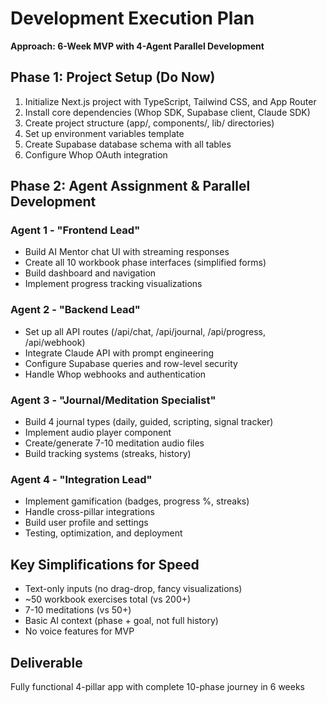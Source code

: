 # Development Execution Plan

**Approach: 6-Week MVP with 4-Agent Parallel Development**

## Phase 1: Project Setup (Do Now)

1. Initialize Next.js project with TypeScript, Tailwind CSS, and App Router
2. Install core dependencies (Whop SDK, Supabase client, Claude SDK)
3. Create project structure (app/, components/, lib/ directories)
4. Set up environment variables template
5. Create Supabase database schema with all tables
6. Configure Whop OAuth integration

## Phase 2: Agent Assignment & Parallel Development

### Agent 1 - "Frontend Lead"
- Build AI Mentor chat UI with streaming responses
- Create all 10 workbook phase interfaces (simplified forms)
- Build dashboard and navigation
- Implement progress tracking visualizations

### Agent 2 - "Backend Lead"
- Set up all API routes (/api/chat, /api/journal, /api/progress, /api/webhook)
- Integrate Claude API with prompt engineering
- Configure Supabase queries and row-level security
- Handle Whop webhooks and authentication

### Agent 3 - "Journal/Meditation Specialist"
- Build 4 journal types (daily, guided, scripting, signal tracker)
- Implement audio player component
- Create/generate 7-10 meditation audio files
- Build tracking systems (streaks, history)

### Agent 4 - "Integration Lead"
- Implement gamification (badges, progress %, streaks)
- Handle cross-pillar integrations
- Build user profile and settings
- Testing, optimization, and deployment

## Key Simplifications for Speed

- Text-only inputs (no drag-drop, fancy visualizations)
- ~50 workbook exercises total (vs 200+)
- 7-10 meditations (vs 50+)
- Basic AI context (phase + goal, not full history)
- No voice features for MVP

## Deliverable

Fully functional 4-pillar app with complete 10-phase journey in 6 weeks

